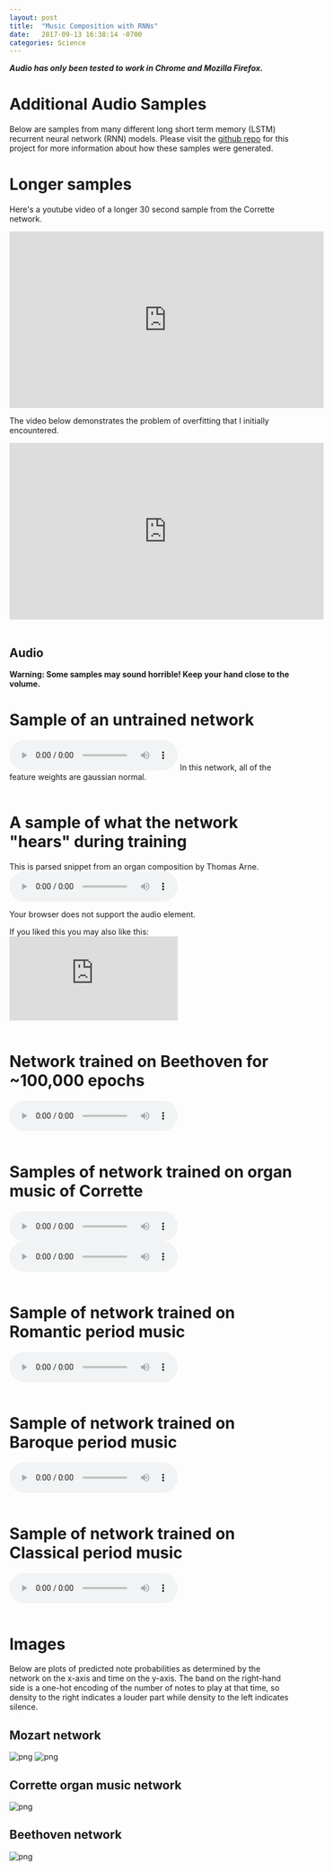 ```yaml
---
layout: post
title:  "Music Composition with RNNs"
date:   2017-09-13 16:38:14 -0700
categories: Science
---
```


**_Audio has only been tested to work in Chrome and Mozilla Firefox._**

# Additional Audio Samples

Below are samples from many different long short term memory (LSTM) recurrent
neural network (RNN) models. Please visit the [github repo](https://github.com/gavin-peterkin/music_composition)
for this project for more information about how these samples were generated.

# Longer samples

Here's a youtube video of a longer 30 second sample from the Corrette network.
<iframe width="560" height="315" src="https://www.youtube.com/embed/bp6rVCvSTA0" frameborder="0" allowfullscreen></iframe>
<br>

The video below demonstrates the problem of overfitting that I initially encountered.
<iframe width="560" height="315" src="https://www.youtube.com/embed/rN5y0KUVF80" frameborder="0" allowfullscreen></iframe>
<br>
<br>

## Audio

**Warning: Some samples may sound horrible! Keep your hand close to the volume.**

# Sample of an untrained network
<audio controls preload>
  <source type="audio/ogg" src="/audio/sample_1.ogg"/>
  <p>Your browser does not support the audio element.</p>
</audio>
In this network, all of the feature weights are gaussian normal.
<br>
<br>

# A sample of what the network "hears" during training
This is parsed snippet from an organ composition by Thomas Arne.
<audio controls preload>
  <source type="audio/ogg" src="/audio/sample_4.ogg"/>
  <p>Your browser does not support the audio element.</p>
</audio>
If you liked this you may also like this:
<iframe width="300" src="https://www.youtube.com/embed/k5v-I91fraY" frameborder="0" allowfullscreen></iframe>
<br>
<br>

# Network trained on Beethoven for ~100,000 epochs
<audio controls preload>
  <source type="audio/ogg" src="/audio/sample_2.ogg"/>
  <p>Your browser does not support the audio element.</p>
</audio>
<br>
<br>

# Samples of network trained on organ music of Corrette
<audio controls preload>
  <source type="audio/ogg" src="/audio/sample_5.ogg"/>
  <p>Your browser does not support the audio element.</p>
</audio>
<audio controls preload>
  <source type="audio/ogg" src="/audio/sample_7.ogg"/>
  <p>Your browser does not support the audio element.</p>
</audio>
<br>
<br>

# Sample of network trained on Romantic period music
<audio controls preload>
  <source type="audio/ogg" src="/audio/sample_6.ogg"/>
  <p>Your browser does not support the audio element.</p>
</audio>
<br>
<br>

# Sample of network trained on Baroque period music
<audio controls preload>
  <source type="audio/ogg" src="/audio/sample_9.ogg"/>
  <p>Your browser does not support the audio element.</p>
</audio>
<br>
<br>

# Sample of network trained on Classical period music
<audio controls preload>
  <source type="audio/ogg" src="/audio/sample_10.ogg"/>
  <p>Your browser does not support the audio element.</p>
</audio>

<br>
<br>

# Images

Below are plots of predicted note probabilities as determined by the network on the
x-axis and time on the y-axis. The band on the right-hand side is a one-hot encoding
of the number of notes to play at that time, so density to the right indicates a louder
part while density to the left indicates silence.

## Mozart network
![png](/images/music/wolfgang1_1000_maj.png)
![png](/images/music/wolfgang3_com_fast_dyn.png)

## Corrette organ music network
![png](/images/music/corrette5_complete_min.png)

## Beethoven network
![png](/images/music/ludwig2_1000_maj.png)
